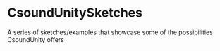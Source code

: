# CsoundUnitySketches
A series of sketches/examples that showcase some of the possibilities CsoundUnity offers 
